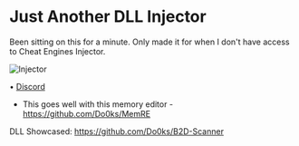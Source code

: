 # Just Another DLL Injector

Been sitting on this for a minute. Only made it for when I don't have access to Cheat Engines Injector.

![Injector](https://github.com/user-attachments/assets/a3ab45e0-a747-441c-8d9e-d835b8ba77bb)

 &bull; 
 <a href="https://discord.gg/7nGkqwdJhn">Discord</a>  
- This goes well with this memory editor - https://github.com/Do0ks/MemRE

DLL Showcased: https://github.com/Do0ks/B2D-Scanner
